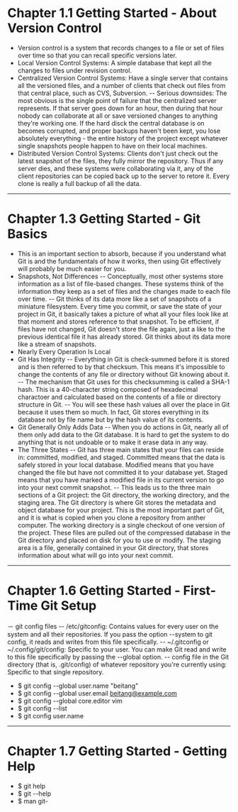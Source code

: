 # Chapter 1.1 Getting Started - About Version Control
- Version control is a system that records changes to a file or set of files over time so that you can recall specific versions later.
- Local Version Control Systems: A simple database that kept all the changes to files under revision control.
- Centralized Version Control Systems: Have a single server that contains all the versioned files, and a number of clients that check out files from that central place, such as CVS, Subversion.
-- Serious downsides: The most obvious is the single point of failure that the centralized server represents. If that server goes down for an hour, then during that hour nobody can collaborate at all or save versioned changes to anything they're working one. If the hard disck the central database is on becomes corrupted, and proper backups haven't been kept, you lose absolutely everything - the entire history of the project except whatever single snapshots people happen to have on their local machines.
- Distributed Version Control Systems: Clients don't just check out the latest snapshot of the files, they fully mirror the repository. Thus if any server dies, and these systems were collaborating via it, any of the client repositories can be copied back up to the server to retore it. Every clone is really a full backup of all the data.

---

# Chapter 1.3 Getting Started - Git Basics
- This is an important section to absorb, because if you understand what Git is and the fundamentals of how it works, then using Git effectively will probably be much easier for you.
- Snapshots, Not Differences
-- Conceptually, most other systems store information as a list of file-based changes. These systems think of the information they keep as a set of files and the changes made to each file over time.
-- Git thinks of its data more like a set of snapshots of a miniature filesystem. Every time you commit, or save the state of your project in Git, it basically takes a picture of what all your files look like at that moment and stores reference to that snapshot. To be efficient, if files have not changed, Git doesn't store the file again, just a like to the previous identical file it has already stored. Git thinks about its data more like a stream of snapshots.
- Nearly Every Operation Is Local
- Git Has Integrity
-- Everything in Git is check-summed before it is stored and is then referred to by that checksum. This means it's impossible to change the contents of any file or directory without Git knowing about it.
-- The mechanism that Git uses for this checksumming is called a SHA-1 hash. This is a 40-character string composed of hexadecimal charactoer and calculated based on the contents of a file or directory structure in Git.
-- You will see these hash values all over the place in Git because it uses them so much. In fact, Git stores everything in its database not by file name but by the hash value of its contents.
- Git Generally Only Adds Data
-- When you do actions in Git, nearly all of them only add data to the Git database. It is hard to get the system to do anything that is not undoable or to make it erase data in any way.
- The Three States
-- Git has three main states that your files can reside in: committed, modified, and staged. Committed means that the data is safely stored in your local database. Modified means that you have changed the file but have not committed it to your database yet. Staged means that you have marked a modified file in its current version to go into your next commit snapshot.
-- This leads us to the three main sections of a Git project: the Git directory, the working directory, and the staging area. The Git directory is where Git stores the metadata and object database for your project. This is the most important part of Git, and it is what is copied when you clone a repository from anther computer. The working directory is a single checkout of one version of the project. These files are pulled out of the compressed database in the Git directory and placed on disk for you to use or modify. The staging area is a file, generally contained in your Git directory, that stores information about what will go into your next commit.

---

# Chapter 1.6 Getting Started - First-Time Git Setup
－ git config files
-- /etc/gitconfig: Contains values for every user on the system and all their repositories. If you pass the option --system to git config, it reads and writes from this file specifically.
-- ~/.gitconfig or ~/.config/git/config: Specific to your user. You can make Git read and write to this file specifically by passing the --global option.
-- config file in the Git directory (that is, .git/config) of whatever repository you're currently using: Specific to that single repository.
- $ git config --global user.name "beitang"
- $ git config --global user.email beitang@example.com
- $ git config --global core.editor vim
- $ git config --list
- $ git config user.name

---

# Chapter 1.7 Getting Started - Getting Help
- $ git help <verb>
- $ git <verb> --help
- $ man git-<verb>


